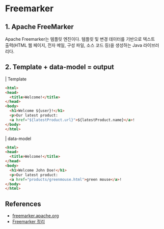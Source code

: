 # Freemarker  

## 1. Apache FreeMarker
Apache Freemarker는 템플릿 엔진이다. 템플릿 및 변경 데이터를 기반으로 텍스트 출력(HTML 웹 페이지, 전자 메일, 구성 파일, 소스 코드 등)을 생성하는 Java 라이브러리다. 

## 2. Template + data-model = output  

| Template
```html
<html>
<head>
  <title>Welcome!</title>
</head>
<body>
  <h1>Welcome ${user}!</h1>
  <p>Our latest product:
  <a href="${latestProduct.url}">${latestProduct.name}</a>!
</body>
</html>
```  
| data-model
```html
<html>
<head>
  <title>Welcome!</title>
</head>
<body>
  <h1>Welcome John Doe!</h1>
  <p>Our latest product:
  <a href="products/greenmouse.html">green mouse</a>!
</body>
</html>
```
## References
- [freemarker.apache.org](https://freemarker.apache.org/docs/dgui_quickstart.html)  
- [Freemarker 정리](https://blog.naver.com/cana01/221460866010)